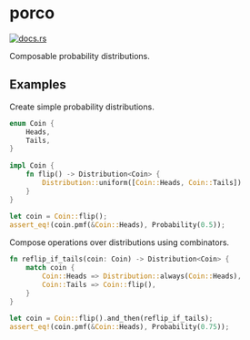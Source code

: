 # porco

[<img alt="docs.rs" src="https://docs.rs/porco/badge.svg">](https://docs.rs/porco)

Composable probability distributions.

## Examples

Create simple probability distributions.

```rust
enum Coin {
    Heads,
    Tails,
}
 
impl Coin {
    fn flip() -> Distribution<Coin> {
        Distribution::uniform([Coin::Heads, Coin::Tails])
    }
}
 
let coin = Coin::flip();
assert_eq!(coin.pmf(&Coin::Heads), Probability(0.5));
```

Compose operations over distributions using combinators.

```rust
fn reflip_if_tails(coin: Coin) -> Distribution<Coin> {
    match coin {
        Coin::Heads => Distribution::always(Coin::Heads),
        Coin::Tails => Coin::flip(),
    }
}
 
let coin = Coin::flip().and_then(reflip_if_tails);
assert_eq!(coin.pmf(&Coin::Heads), Probability(0.75));
```
